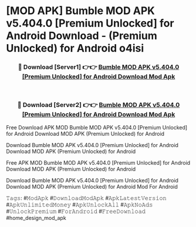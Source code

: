 # [MOD APK] Bumble MOD APK v5.404.0 [Premium Unlocked] for Android Download - (Premium Unlocked) for Android o4isi



<div align="center">
<h3>🔴 Download [Server1] 👉👉 <a href="https://momento.my/?title=Bumble_MOD_APK_v5.404.0_[Premium_Unlocked]_for_Android_Download">Bumble MOD APK v5.404.0 [Premium Unlocked] for Android Download Mod Apk</a></h3><br>

<h3>🔴 Download [Server2] 👉👉 <a href="https://momento.my/?title=Bumble_MOD_APK_v5.404.0_[Premium_Unlocked]_for_Android_Download">Bumble MOD APK v5.404.0 [Premium Unlocked] for Android Download Mod Apk</a></h3>
</div>



Free Download APK MOD Bumble MOD APK v5.404.0 [Premium Unlocked] for Android Download MOD APK (Premium Unlocked) for Android

Download Bumble MOD APK v5.404.0 [Premium Unlocked] for Android Download MOD APK (Premium Unlocked) for Android

Free APK MOD Bumble MOD APK v5.404.0 [Premium Unlocked] for Android Download MOD APK (Premium Unlocked) for Android

Download Bumble MOD APK v5.404.0 [Premium Unlocked] for Android Download MOD APK (Premium Unlocked) for Android Mod For Android

𝚃𝚊𝚐𝚜: #𝙼𝚘𝚍𝙰𝚙𝚔 #𝙳𝚘𝚠𝚗𝚕𝚘𝚊𝚍𝙼𝚘𝚍𝙰𝚙𝚔 #𝙰𝚙𝚔𝙻𝚊𝚝𝚎𝚜𝚝𝚅𝚎𝚛𝚜𝚒𝚘𝚗 #𝙰𝚙𝚔𝚄𝚗𝚕𝚒𝚖𝚒𝚝𝚎𝚍𝙼𝚘𝚗𝚎𝚢 #𝙰𝚙𝚔𝚄𝚗𝚕𝚘𝚌𝚔𝙰𝚕𝚕 #𝙰𝚙𝚔𝙽𝚘𝙰𝚍𝚜 #𝚄𝚗𝚕𝚘𝚌𝚔𝙿𝚛𝚎𝚖𝚒𝚞𝚖 #𝙵𝚘𝚛𝙰𝚗𝚍𝚛𝚘𝚒𝚍 #𝙵𝚛𝚎𝚎𝙳𝚘𝚠𝚗𝚕𝚘𝚊𝚍 #home_design_mod_apk
